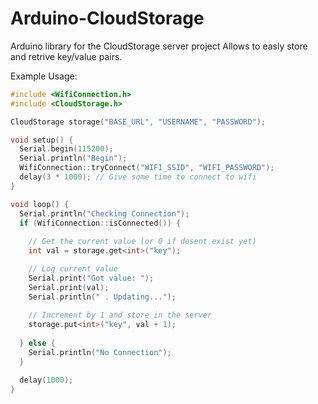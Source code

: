 # Arduino-CloudStorage
Arduino library for the CloudStorage server project
Allows to easly store and retrive key/value pairs.

Example Usage:
```C++
#include <WifiConnection.h>
#include <CloudStorage.h>

CloudStorage storage("BASE_URL", "USERNAME", "PASSWORD");

void setup() {
  Serial.begin(115200);
  Serial.println("Begin");
  WifiConnection::tryConnect("WIFI_SSID", "WIFI_PASSWORD");  
  delay(3 * 1000); // Give some time to connect to wifi
}

void loop() {
  Serial.println("Checking Connection");
  if (WifiConnection::isConnected()) {
    
    // Get the current value (or 0 if dosent exist yet)
    int val = storage.get<int>("key");

    // Log current value
    Serial.print("Got value: ");
    Serial.print(val);
    Serial.println(" . Updating...");
    
    // Increment by 1 and store in the server
    storage.put<int>("key", val + 1);
    
  } else {
    Serial.println("No Connection");
  }

  delay(1000);
}
```
